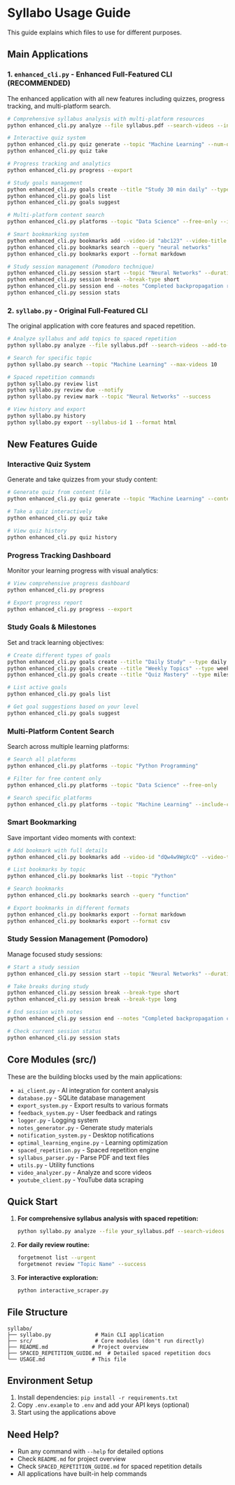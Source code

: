 # Syllabo Usage Guide

This guide explains which files to use for different purposes.

## Main Applications

### 1. `enhanced_cli.py` - Enhanced Full-Featured CLI (RECOMMENDED)
The enhanced application with all new features including quizzes, progress tracking, and multi-platform search.

```bash
# Comprehensive syllabus analysis with multi-platform resources
python enhanced_cli.py analyze --file syllabus.pdf --search-videos --include-podcasts --include-reading --add-to-review --difficulty-filter intermediate

# Interactive quiz system
python enhanced_cli.py quiz generate --topic "Machine Learning" --num-questions 10
python enhanced_cli.py quiz take

# Progress tracking and analytics
python enhanced_cli.py progress --export

# Study goals management
python enhanced_cli.py goals create --title "Study 30 min daily" --type daily --target 30 --unit minutes
python enhanced_cli.py goals list
python enhanced_cli.py goals suggest

# Multi-platform content search
python enhanced_cli.py platforms --topic "Data Science" --free-only --include-coursera --include-edx --include-khan

# Smart bookmarking system
python enhanced_cli.py bookmarks add --video-id "abc123" --video-title "ML Tutorial" --timestamp "15:30" --note "Key concept explanation" --topic "Machine Learning" --tags ml tutorial --importance 4
python enhanced_cli.py bookmarks search --query "neural networks"
python enhanced_cli.py bookmarks export --format markdown

# Study session management (Pomodoro technique)
python enhanced_cli.py session start --topic "Neural Networks" --duration 25
python enhanced_cli.py session break --break-type short
python enhanced_cli.py session end --notes "Completed backpropagation review"
python enhanced_cli.py session stats
```

### 2. `syllabo.py` - Original Full-Featured CLI
The original application with core features and spaced repetition.

```bash
# Analyze syllabus and add topics to spaced repetition
python syllabo.py analyze --file syllabus.pdf --search-videos --add-to-review --print-results

# Search for specific topic
python syllabo.py search --topic "Machine Learning" --max-videos 10

# Spaced repetition commands
python syllabo.py review list
python syllabo.py review due --notify
python syllabo.py review mark --topic "Neural Networks" --success

# View history and export
python syllabo.py history
python syllabo.py export --syllabus-id 1 --format html
```

## New Features Guide

### Interactive Quiz System
Generate and take quizzes from your study content:

```bash
# Generate quiz from content file
python enhanced_cli.py quiz generate --topic "Machine Learning" --content-file notes.txt --num-questions 10

# Take a quiz interactively
python enhanced_cli.py quiz take

# View quiz history
python enhanced_cli.py quiz history
```

### Progress Tracking Dashboard
Monitor your learning progress with visual analytics:

```bash
# View comprehensive progress dashboard
python enhanced_cli.py progress

# Export progress report
python enhanced_cli.py progress --export
```

### Study Goals & Milestones
Set and track learning objectives:

```bash
# Create different types of goals
python enhanced_cli.py goals create --title "Daily Study" --type daily --target 30 --unit minutes
python enhanced_cli.py goals create --title "Weekly Topics" --type weekly --target 3 --unit topics
python enhanced_cli.py goals create --title "Quiz Mastery" --type milestone --target 90 --unit percent

# List active goals
python enhanced_cli.py goals list

# Get goal suggestions based on your level
python enhanced_cli.py goals suggest
```

### Multi-Platform Content Search
Search across multiple learning platforms:

```bash
# Search all platforms
python enhanced_cli.py platforms --topic "Python Programming"

# Filter for free content only
python enhanced_cli.py platforms --topic "Data Science" --free-only

# Search specific platforms
python enhanced_cli.py platforms --topic "Machine Learning" --include-coursera --include-edx
```

### Smart Bookmarking
Save important video moments with context:

```bash
# Add bookmark with full details
python enhanced_cli.py bookmarks add --video-id "dQw4w9WgXcQ" --video-title "Python Tutorial" --timestamp "15:30" --note "Important function explanation" --topic "Python" --tags tutorial function --importance 4

# List bookmarks by topic
python enhanced_cli.py bookmarks list --topic "Python"

# Search bookmarks
python enhanced_cli.py bookmarks search --query "function"

# Export bookmarks in different formats
python enhanced_cli.py bookmarks export --format markdown
python enhanced_cli.py bookmarks export --format csv
```

### Study Session Management (Pomodoro)
Manage focused study sessions:

```bash
# Start a study session
python enhanced_cli.py session start --topic "Neural Networks" --duration 25

# Take breaks during study
python enhanced_cli.py session break --break-type short
python enhanced_cli.py session break --break-type long

# End session with notes
python enhanced_cli.py session end --notes "Completed backpropagation chapter"

# Check current session status
python enhanced_cli.py session stats
```

## Core Modules (src/)

These are the building blocks used by the main applications:

- `ai_client.py` - AI integration for content analysis
- `database.py` - SQLite database management
- `export_system.py` - Export results to various formats
- `feedback_system.py` - User feedback and ratings
- `logger.py` - Logging system
- `notes_generator.py` - Generate study materials
- `notification_system.py` - Desktop notifications
- `optimal_learning_engine.py` - Learning optimization
- `spaced_repetition.py` - Spaced repetition engine
- `syllabus_parser.py` - Parse PDF and text files
- `utils.py` - Utility functions
- `video_analyzer.py` - Analyze and score videos
- `youtube_client.py` - YouTube data scraping

## Quick Start

1. **For comprehensive syllabus analysis with spaced repetition:**
   ```bash
   python syllabo.py analyze --file your_syllabus.pdf --search-videos --add-to-review --print-results
   ```

2. **For daily review routine:**
   ```bash
   forgetmenot list --urgent
   forgetmenot review "Topic Name" --success
   ```

3. **For interactive exploration:**
   ```bash
   python interactive_scraper.py
   ```

## File Structure

```
syllabo/
├── syllabo.py              # Main CLI application
├── src/                    # Core modules (don't run directly)
├── README.md              # Project overview
├── SPACED_REPETITION_GUIDE.md  # Detailed spaced repetition docs
└── USAGE.md               # This file
```

## Environment Setup

1. Install dependencies: `pip install -r requirements.txt`
2. Copy `.env.example` to `.env` and add your API keys (optional)
3. Start using the applications above

## Need Help?

- Run any command with `--help` for detailed options
- Check `README.md` for project overview
- Check `SPACED_REPETITION_GUIDE.md` for spaced repetition details
- All applications have built-in help commands